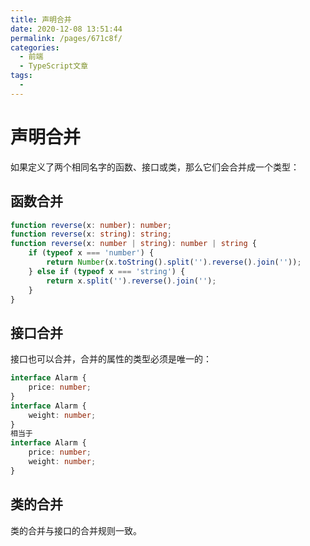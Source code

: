 ```yaml
---
title: 声明合并
date: 2020-12-08 13:51:44
permalink: /pages/671c8f/
categories:
  - 前端
  - TypeScript文章
tags:
  - 
---
```

# 声明合并

如果定义了两个相同名字的函数、接口或类，那么它们会合并成一个类型：
## 函数合并
```TypeScript
function reverse(x: number): number;
function reverse(x: string): string;
function reverse(x: number | string): number | string {
    if (typeof x === 'number') {
        return Number(x.toString().split('').reverse().join(''));
    } else if (typeof x === 'string') {
        return x.split('').reverse().join('');
    }
}
```
## 接口合并
接口也可以合并，合并的属性的类型必须是唯一的：
```TypeScript
interface Alarm {
    price: number;
}
interface Alarm {
    weight: number;
}
相当于
interface Alarm {
    price: number;
    weight: number;
}
```
## 类的合并
类的合并与接口的合并规则一致。